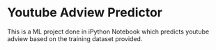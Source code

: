 # Youtube Adview Predictor

This is a ML project done in iPython Notebook which predicts youtube adview based on the training dataset provided.
